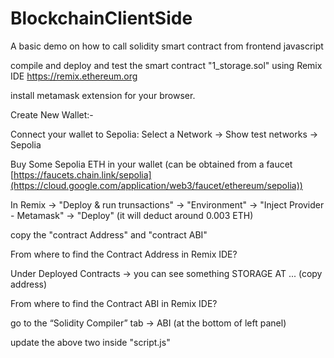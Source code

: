 # BlockchainClientSide
A basic demo on how to call solidity smart contract from frontend javascript


compile and deploy and test the smart contract "1_storage.sol" using Remix IDE  https://remix.ethereum.org 


install metamask extension for your browser.

Create  New Wallet:-

Connect your wallet to Sepolia: Select a Network -> Show test networks -> Sepolia

Buy Some Sepolia ETH in your wallet (can be obtained from a  faucet  [https://faucets.chain.link/sepolia](https://cloud.google.com/application/web3/faucet/ethereum/sepolia))

In Remix -> "Deploy & run trunsactions"  -> "Environment" -> "Inject Provider - Metamask" -> "Deploy" (it will deduct around 0.003 ETH)

copy the "contract Address" and "contract ABI"

From where to find the Contract Address in Remix IDE?

Under Deployed Contracts -> you can see something STORAGE AT ... (copy address)

From where to find the Contract ABI in Remix IDE?

go to the “Solidity Compiler” tab -> ABI (at the bottom of left panel)

update the above two inside "script.js"


